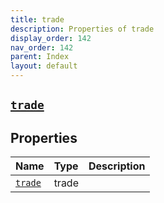 ```yaml
---
title: trade
description: Properties of trade
display_order: 142
nav_order: 142
parent: Index
layout: default
---
```


##  [`trade`](./trade.html) 
## Properties
| Name | Type | Description |
|:-----|:-----|:------------|
| [`trade`](./trade.html) | trade |  |


